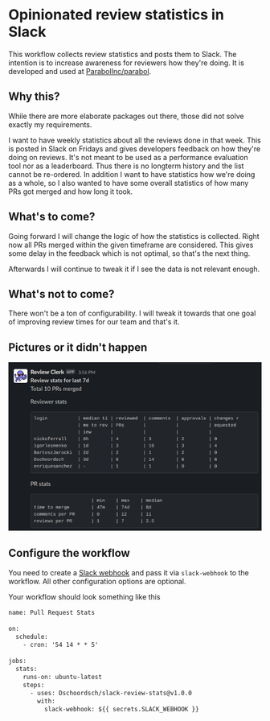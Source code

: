 # Opinionated review statistics in Slack

This workflow collects review statistics and posts them to Slack. The intention is to increase awareness for reviewers how they're doing. It is developed and used at [ParabolInc/parabol](https://github.com/ParabolInc/parabol).

## Why this?

While there are more elaborate packages out there, those did not solve exactly my requirements.

I want to have weekly statistics about all the reviews done in that week. This is posted in Slack on Fridays and gives developers feedback on how they're doing on reviews.
It's not meant to be used as a performance evaluation tool nor as a leaderboard. Thus there is no longterm history and the list cannot be re-ordered.
In addition I want to have statistics how we're doing as a whole, so I also wanted to have some overall statistics of how many PRs got merged and how long it took.

## What's to come?

Going forward I will change the logic of how the statistics is collected. Right now all PRs merged within the given timeframe are considered.
This gives some delay in the feedback which is not optimal, so that's the next thing.

Afterwards I will continue to tweak it if I see the data is not relevant enough.

## What's not to come?

There won't be a ton of configurability. I will tweak it towards that one goal of improving review times for our team and that's it.

## Pictures or it didn't happen

![Statistics of ParabolInc/parabol posted on Slack](docs/review-stats.png?raw=true)

## Configure the workflow

You need to create a [Slack webhook](https://api.slack.com/messaging/webhooks) and pass it via `slack-webhook` to the workflow. All other configuration options are optional.

Your workflow should look something like this
```
name: Pull Request Stats

on:
  schedule:
    - cron: '54 14 * * 5'

jobs:
  stats:
    runs-on: ubuntu-latest
    steps:
      - uses: Dschoordsch/slack-review-stats@v1.0.0
        with:
          slack-webhook: ${{ secrets.SLACK_WEBHOOK }}
```
